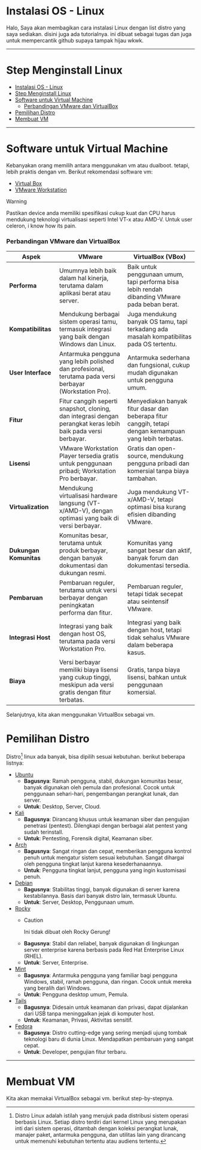 # Instalasi OS - Linux

Halo, Saya akan membagikan cara instalasi Linux dengan list distro yang saya sediakan. disini juga ada tutorialnya. ini dibuat sebagai tugas dan juga untuk mempercantik github supaya tampak hijau wkwk.  

---

# Step Menginstall Linux

- [Instalasi OS - Linux](#instalasi-os---linux)
- [Step Menginstall Linux](#step-menginstall-linux)
- [Software untuk Virtual Machine](#software-untuk-virtual-machine)
    - [Perbandingan VMware dan VirtualBox](#perbandingan-vmware-dan-virtualbox)
- [Pemilihan Distro](#pemilihan-distro)
- [Membuat VM](#membuat-vm)

---

# Software untuk Virtual Machine

Kebanyakan orang memilih antara menggunakan vm atau dualboot. tetapi, lebih praktis dengan vm. Berikut rekomendasi software vm:

- [Virtual Box](https://www.virtualbox.org/)
- [VMware Workstation](https://blogs.vmware.com/workstation/2024/05/vmware-workstation-pro-now-available-free-for-personal-use.html)

> [!WARNING]
> Pastikan device anda memiliki spesifikasi cukup kuat dan CPU harus mendukung teknologi virtualisasi seperti Intel VT-x atau AMD-V. Untuk user celeron, i know how its pain.

### Perbandingan VMware dan VirtualBox

| Aspek                  | VMware                                | VirtualBox (VBox)                     |
|------------------------|---------------------------------------|---------------------------------------|
| **Performa**           | Umumnya lebih baik dalam hal kinerja, terutama dalam aplikasi berat atau server. | Baik untuk penggunaan umum, tapi performa bisa lebih rendah dibanding VMware pada beban berat. |
| **Kompatibilitas**     | Mendukung berbagai sistem operasi tamu, termasuk integrasi yang baik dengan Windows dan Linux. | Juga mendukung banyak OS tamu, tapi terkadang ada masalah kompatibilitas pada OS tertentu. |
| **User Interface**     | Antarmuka pengguna yang lebih polished dan profesional, terutama pada versi berbayar (Workstation Pro). | Antarmuka sederhana dan fungsional, cukup mudah digunakan untuk pengguna umum. |
| **Fitur**              | Fitur canggih seperti snapshot, cloning, dan integrasi dengan perangkat keras lebih baik pada versi berbayar. | Menyediakan banyak fitur dasar dan beberapa fitur canggih, tetapi dengan kemampuan yang lebih terbatas. |
| **Lisensi**            | VMware Workstation Player tersedia gratis untuk penggunaan pribadi; Workstation Pro berbayar. | Gratis dan open-source, mendukung pengguna pribadi dan komersial tanpa biaya tambahan. |
| **Virtualization**     | Mendukung virtualisasi hardware langsung (VT-x/AMD-V), dengan optimasi yang baik di versi berbayar. | Juga mendukung VT-x/AMD-V, tetapi optimasi bisa kurang efisien dibanding VMware. |
| **Dukungan Komunitas** | Komunitas besar, terutama untuk produk berbayar, dengan banyak dokumentasi dan dukungan resmi. | Komunitas yang sangat besar dan aktif, banyak forum dan dokumentasi tersedia. |
| **Pembaruan**          | Pembaruan reguler, terutama untuk versi berbayar dengan peningkatan performa dan fitur. | Pembaruan reguler, tetapi tidak secepat atau seintensif VMware. |
| **Integrasi Host**     | Integrasi yang baik dengan host OS, terutama pada versi Workstation Pro. | Integrasi yang baik dengan host, tetapi tidak sehalus VMware dalam beberapa kasus. |
| **Biaya**              | Versi berbayar memiliki biaya lisensi yang cukup tinggi, meskipun ada versi gratis dengan fitur terbatas. | Gratis, tanpa biaya lisensi, bahkan untuk penggunaan komersial. |

Selanjutnya, kita akan menggunakan VirtualBox sebagai vm.

# Pemilihan Distro

Distro[^1] linux ada banyak, bisa dipilih sesuai kebutuhan. berikut beberapa listnya:

- [Ubuntu](https://ubuntu.com/download/desktop)
  - **Bagusnya**: Ramah pengguna, stabil, dukungan komunitas besar, banyak digunakan oleh pemula dan profesional. Cocok untuk penggunaan sehari-hari, pengembangan perangkat lunak, dan server.
  - **Untuk**: Desktop, Server, Cloud.
- [Kali](https://www.kali.org/get-kali/)
  - **Bagusnya**: Dirancang khusus untuk keamanan siber dan pengujian penetrasi (pentest). Dilengkapi dengan berbagai alat pentest yang sudah terinstall.
  - **Untuk**: Pentesting, Forensik digital, Keamanan siber.
- [Arch](https://archlinux.org/download/)
  - **Bagusnya**: Sangat ringan dan cepat, memberikan pengguna kontrol penuh untuk mengatur sistem sesuai kebutuhan. Sangat dihargai oleh pengguna tingkat lanjut karena kesederhanaannya.
  - **Untuk**: Pengguna tingkat lanjut, pengguna yang ingin kustomisasi penuh.
- [Debian](https://www.debian.org/distrib/)
  - **Bagusnya**:  Stabilitas tinggi, banyak digunakan di server karena kestabilannya. Basis dari banyak distro lain, termasuk Ubuntu.
  - **Untuk**: Server, Desktop, Penggunaan umum.
- [Rocky](https://rockylinux.org/download)
  - >[!CAUTION]
    >Ini tidak dibuat oleh Rocky Gerung!
  - **Bagusnya**: Stabil dan reliabel, banyak digunakan di lingkungan server enterprise karena berbasis pada Red Hat Enterprise Linux (RHEL).
  - **Untuk**: Server, Enterprise.
- [Mint](https://www.linuxmint.com/download.php)
  - **Bagusnya**: Antarmuka pengguna yang familiar bagi pengguna Windows, stabil, ramah pengguna, dan ringan. Cocok untuk mereka yang beralih dari Windows.
  - **Untuk**: Pengguna desktop umum, Pemula.
- [Tails](https://tails.net/install/download/index.en.html?ref=decredmagazine.com)
  - **Bagusnya**: Didesain untuk keamanan dan privasi, dapat dijalankan dari USB tanpa meninggalkan jejak di komputer host.
  - **Untuk**: Keamanan, Privasi, Aktivitas sensitif.
- [Fedora](https://fedoraproject.org/id/)
  - **Bagusnya**:  Distro cutting-edge yang sering menjadi ujung tombak teknologi baru di dunia Linux. Mendapatkan pembaruan yang sangat cepat.
  - **Untuk**:  Developer, pengujian fitur terbaru.

---

# Membuat VM

Kita akan memakai VirtualBox sebagai vm. berikut step-by-stepnya.


[^1]:Distro Linux adalah istilah yang merujuk pada distribusi sistem operasi berbasis Linux. Setiap distro terdiri dari kernel Linux yang merupakan inti dari sistem operasi, ditambah dengan koleksi perangkat lunak, manajer paket, antarmuka pengguna, dan utilitas lain yang dirancang untuk memenuhi kebutuhan tertentu atau audiens tertentu.